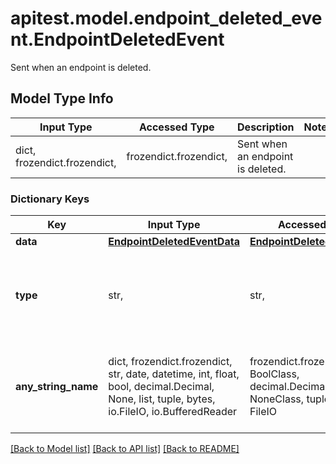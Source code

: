 # apitest.model.endpoint_deleted_event.EndpointDeletedEvent

Sent when an endpoint is deleted.

## Model Type Info
Input Type | Accessed Type | Description | Notes
------------ | ------------- | ------------- | -------------
dict, frozendict.frozendict,  | frozendict.frozendict,  | Sent when an endpoint is deleted. | 

### Dictionary Keys
Key | Input Type | Accessed Type | Description | Notes
------------ | ------------- | ------------- | ------------- | -------------
**data** | [**EndpointDeletedEventData**](EndpointDeletedEventData.md) | [**EndpointDeletedEventData**](EndpointDeletedEventData.md) |  | 
**type** | str,  | str,  |  | [optional] must be one of ["endpoint.deleted", ] if omitted the server will use the default value of "endpoint.deleted"
**any_string_name** | dict, frozendict.frozendict, str, date, datetime, int, float, bool, decimal.Decimal, None, list, tuple, bytes, io.FileIO, io.BufferedReader | frozendict.frozendict, str, BoolClass, decimal.Decimal, NoneClass, tuple, bytes, FileIO | any string name can be used but the value must be the correct type | [optional]

[[Back to Model list]](../../README.md#documentation-for-models) [[Back to API list]](../../README.md#documentation-for-api-endpoints) [[Back to README]](../../README.md)

